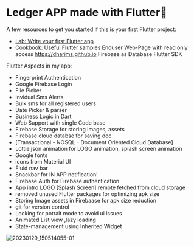 # Ledger APP made with Flutter💙



A few resources to get you started if this is your first Flutter project:

- [Lab: Write your first Flutter app](https://flutter.dev/docs/get-started/codelab)
- [Cookbook: Useful Flutter samples](https://flutter.dev/docs/cookbook)
Enduser Web-Page with read only access
https://dharims.github.io
Firebase as Database
Flutter SDK

Flutter Aspects in my app:
- Fingerprint Authentication
- Google Firebase Login
- File Picker
- Invidual Sms Alerts
- Bulk sms for all registered users
- Date Picker & parser
- Business Logic in Dart
- Web Support with single Code base 
- Firebase Storage for storing images, assets
- Firebase cloud databse for saving doc 
- [Transactional - NOSQL - Document Oriented Cloud Database]
- Lottie json animation for LOGO animation, splash screen animation
- Google fonts 
- icons from Material UI
- Fluid nav bar
- Snackbar for IN APP notification!
- Firebase Auth for Firebase authentication
- App intro LOGO [Splash Screen] remote fetched from cloud storage 
- removed unused Flutter packages for optimizing apk size
- Storing Image assets in Firebaase for apk size reduction
- git for version control
- Locking for potrait mode to avoid ui issues 
- Animated List view ,lazy loading 
- State-management using Inherited Widget

![20230129_150514055-01](https://user-images.githubusercontent.com/61396515/215318527-2e0001eb-6876-4a5f-939f-ca143660576c.jpeg)



